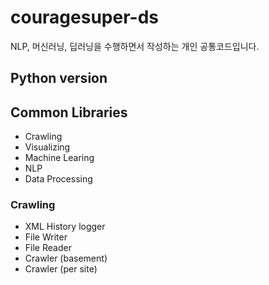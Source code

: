 # couragesuper-ds

NLP, 머신러닝, 딥러닝을 수행하면서 작성하는 개인 공통코드입니다.

## Python version

## Common Libraries 

- Crawling
- Visualizing
- Machine Learing 
- NLP 
- Data Processing 
 
### Crawling 

- XML History logger
- File Writer
- File Reader
- Crawler (basement)
- Crawler (per site)



	
